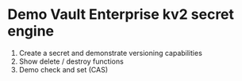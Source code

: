 # Demo Vault Enterprise kv2 secret engine

1. Create a secret and demonstrate versioning capabilities
2. Show delete / destroy functions
3. Demo check and set (CAS)